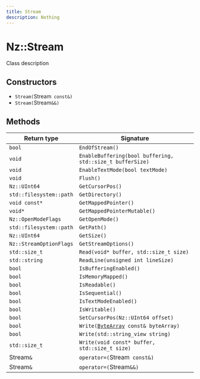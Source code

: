 ```yaml
---
title: Stream
description: Nothing
---
```


# Nz::Stream

Class description

## Constructors

- `Stream(`Stream` const&)`
- `Stream(`Stream`&&)`

## Methods

| Return type | Signature |
| ----------- | --------- |
| `bool` | `EndOfStream()` |
| `void` | `EnableBuffering(bool buffering, std::size_t bufferSize)` |
| `void` | `EnableTextMode(bool textMode)` |
| `void` | `Flush()` |
| `Nz::UInt64` | `GetCursorPos()` |
| `std::filesystem::path` | `GetDirectory()` |
| `void const*` | `GetMappedPointer()` |
| `void*` | `GetMappedPointerMutable()` |
| `Nz::OpenModeFlags` | `GetOpenMode()` |
| `std::filesystem::path` | `GetPath()` |
| `Nz::UInt64` | `GetSize()` |
| `Nz::StreamOptionFlags` | `GetStreamOptions()` |
| `std::size_t` | `Read(void* buffer, std::size_t size)` |
| `std::string` | `ReadLine(unsigned int lineSize)` |
| `bool` | `IsBufferingEnabled()` |
| `bool` | `IsMemoryMapped()` |
| `bool` | `IsReadable()` |
| `bool` | `IsSequential()` |
| `bool` | `IsTextModeEnabled()` |
| `bool` | `IsWritable()` |
| `bool` | `SetCursorPos(Nz::UInt64 offset)` |
| `bool` | `Write(`[`ByteArray`](documentation/generated/Core/ByteArray.md)` const& byteArray)` |
| `bool` | `Write(std::string_view string)` |
| `std::size_t` | `Write(void const* buffer, std::size_t size)` |
| Stream`&` | `operator=(`Stream` const&)` |
| Stream`&` | `operator=(`Stream`&&)` |
